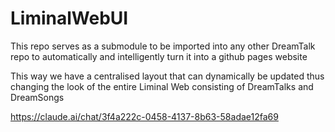 # LiminalWebUI

This repo serves as a submodule to be imported into any other DreamTalk repo to automatically and intelligently turn it into a github pages website

This way we have a centralised layout that can dynamically be updated thus changing the look of the entire Liminal Web consisting of DreamTalks and DreamSongs

https://claude.ai/chat/3f4a222c-0458-4137-8b63-58adae12fa69
